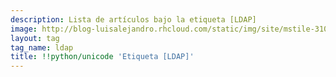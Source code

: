 ```yaml
---
description: Lista de artículos bajo la etiqueta [LDAP]
image: http://blog-luisalejandro.rhcloud.com/static/img/site/mstile-310x310.png
layout: tag
tag_name: ldap
title: !!python/unicode 'Etiqueta [LDAP]'
---
```


